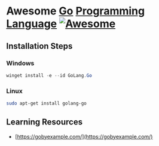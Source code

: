 # Awesome [Go](https://en.wikipedia.org/wiki/Go_(programming_language)) [Programming Language](https://go.dev/) [![Awesome](https://awesome.re/badge.svg)](https://awesome.re)

## Installation Steps
### Windows
```powershell
winget install -e --id GoLang.Go
```
### Linux
```bash
sudo apt-get install golang-go
```

## Learning Resources
* [https://gobyexample.com/](https://gobyexample.com/)
